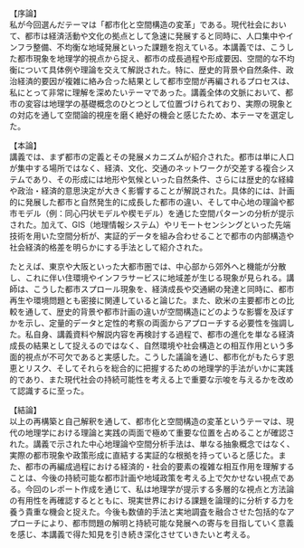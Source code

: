 【序論】  
私が今回選んだテーマは「都市化と空間構造の変革」である。現代社会において、都市は経済活動や文化の拠点として急速に発展すると同時に、人口集中やインフラ整備、不均衡な地域発展といった課題を抱えている。本講義では、こうした都市現象を地理学的視点から捉え、都市の成長過程や形成要因、空間的な不均衡について具体例や理論を交えて解説された。特に、歴史的背景や自然条件、政治経済的要因が複雑に絡み合った結果として都市空間が再編されるプロセスは、私にとって非常に理解を深めたいテーマであった。講義全体の文脈において、都市の変容は地理学の基礎概念のひとつとして位置づけられており、実際の現象との対応を通して空間論的視座を磨く絶好の機会と感じたため、本テーマを選定した。

【本論】  
講義では、まず都市の定義とその発展メカニズムが紹介された。都市は単に人口が集中する場所ではなく、経済、文化、交通のネットワークが交差する複合システムであり、その形成には地形や気候といった自然条件、さらには歴史的な経緯や政治・経済的意思決定が大きく影響することが解説された。具体的には、計画的に発展した都市と自然発生的に成長した都市の違い、そして中心地の理論や都市モデル（例：同心円状モデルや楔モデル）を通じた空間パターンの分析が提示された。加えて、GIS（地理情報システム）やリモートセンシングといった先端技術を用いた空間分析が、実証的データを組み合わせることで都市の内部構造や社会経済的格差を明らかにする手法として紹介された。  

たとえば、東京や大阪といった大都市圏では、中心部から郊外へと機能が分散し、これに伴い住環境やインフラサービスに地域差が生じる現象が見られる。講師は、こうした都市スプロール現象を、経済成長や交通網の発達と同時に、都市再生や環境問題とも密接に関連していると論じた。また、欧米の主要都市との比較を通して、歴史的背景や都市計画の違いが空間構造にどのような影響を及ぼすかを示し、定量的データと定性的考察の両面からアプローチする必要性を強調した。私自身、講義資料や解説内容を再検討する過程で、都市の進化を単なる経済成長の結果として捉えるのではなく、自然環境や社会構造との相互作用という多面的視点が不可欠であると実感した。こうした議論を通じ、都市化がもたらす恩恵とリスク、そしてそれらを総合的に把握するための地理学的手法がいかに実践的であり、また現代社会の持続可能性を考える上で重要な示唆を与えるかを改めて認識するに至った。

【結論】  
以上の再構築と自己解釈を通して、都市化と空間構造の変革というテーマは、現代の地理学における理論と実践の両面で極めて重要な位置を占めることが確認された。講義で示された中心地理論や空間分析手法は、単なる抽象概念ではなく、実際の都市現象や政策形成に直結する実証的な根拠を持っていると感じた。また、都市の再編成過程における経済的・社会的要素の複雑な相互作用を理解することは、今後の持続可能な都市計画や地域政策を考える上で欠かせない視点である。今回のレポート作成を通じて、私は地理学が提示する多層的な視点と方法論の有用性を再確認するとともに、現実世界における課題を論理的に分析する力を養う貴重な機会と捉えた。今後も数値的手法と実地調査を融合させた包括的なアプローチにより、都市問題の解明と持続可能な発展への寄与を目指していく意義を感じ、本講義で得た知見を引き続き深化させていきたいと考える。